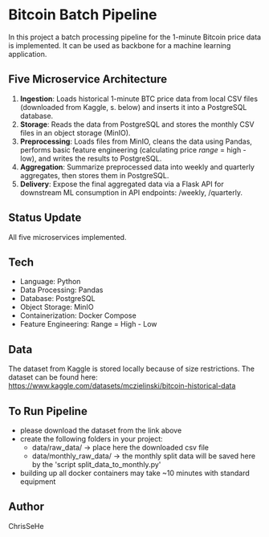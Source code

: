 # Bitcoin Batch Pipeline

In this project a batch processing pipeline for the 1-minute Bitcoin price data is implemented. It can be used as backbone for a machine learning application. 

## Five Microservice Architecture
1. **Ingestion**: Loads historical 1-minute BTC price data from local CSV files (downloaded from Kaggle, s. below) and inserts it into a PostgreSQL database.
2. **Storage**: Reads the data from PostgreSQL and stores the monthly CSV files in an object storage (MinIO).
3. **Preprocessing**: Loads files from MinIO, cleans the data using Pandas, performs basic feature engineering (calculating price *range* = high - low), and writes the results to PostgreSQL.
4. **Aggregation**: Summarize preprocessed data into weekly and quarterly aggregates, then stores them in PostgreSQL.
5. **Delivery**: Expose the final aggregated data via a Flask API for downstream ML consumption in API endpoints: /weekly, /quarterly.

## Status Update
All five microservices implemented.

## Tech
- Language: Python
- Data Processing: Pandas
- Database: PostgreSQL
- Object Storage: MinIO
- Containerization: Docker Compose
- Feature Engineering: Range = High - Low

## Data
The dataset from Kaggle is stored locally because of size restrictions. The dataset can be found here: https://www.kaggle.com/datasets/mczielinski/bitcoin-historical-data 

## To Run Pipeline
- please download the dataset from the link above
- create the following folders in your project:
    - data/raw_data/ -> place here the downloaded csv file
    - data/monthly_raw_data/ -> the monthly split data will be saved here by the 'script split_data_to_monthly.py'
- building up all docker containers may take ~10 minutes with standard equipment

## Author
ChrisSeHe